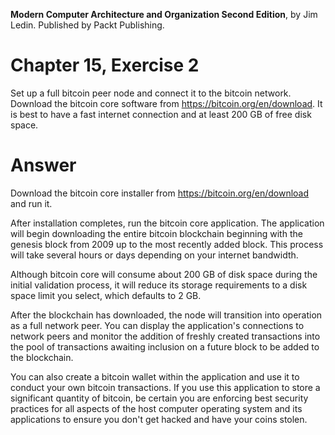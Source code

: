 __Modern Computer Architecture and Organization Second Edition__, by Jim Ledin. Published by Packt Publishing.
# Chapter 15, Exercise 2

Set up a full bitcoin peer node and connect it to the bitcoin network. Download the bitcoin core software from https://bitcoin.org/en/download. It is best to have a fast internet connection and at least 200 GB of free disk space.

# Answer
Download the bitcoin core installer from https://bitcoin.org/en/download and run it.

After installation completes, run the bitcoin core application. The application will begin downloading the entire bitcoin blockchain beginning with the genesis block from 2009 up to the most recently added block. This process will take several hours or days depending on your internet bandwidth.

Although bitcoin core will consume about 200 GB of disk space during the initial validation process, it will reduce its storage requirements to a disk space limit you select, which defaults to 2 GB.

After the blockchain has downloaded, the node will transition into operation as a full network peer. You can display the application's connections to network peers and monitor the addition of freshly created transactions into the pool of transactions awaiting inclusion on a future block to be added to the blockchain.

You can also create a bitcoin wallet within the application and use it to conduct your own bitcoin transactions. If you use this application to store a significant quantity of bitcoin, be certain you are enforcing best security practices for all aspects of the host computer operating system and its applications to ensure you don't get hacked and have your coins stolen.
